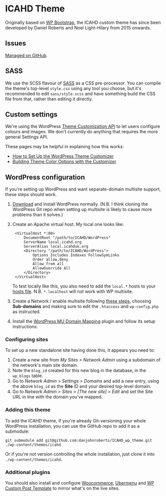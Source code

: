 ICAHD Theme
===========
Originally based on [WP Bootstrap](https://github.com/320press/wordpress-bootstrap), the ICAHD custom theme
has since been developed by Daniel Roberts and Noel Light-Hilary from 2015 onwards.

Issues
------
[Managed on GitHub](https://github.com/danjohnroberts/ICAHD_wp_theme/issues).

SASS
----
We use the SCSS flavour of [SASS](http://sass-lang.com/) as a CSS pre-processor. You can compile the theme's
top-level `style.css` using any tool you choose, but it's recommended to edit `sass/style.scss` and have
something build the CSS file from that, rather than editing it directly.

Custom settings
---------------
We're using the WordPress [Theme Customization API](https://codex.wordpress.org/Theme_Customization_API)
to let users configure colours and images. We don't currently do anything that requires the more general
Settings API.

These pages may be helpful in explaining how this works:

* [How to Set Up the WordPress Theme Customizer](http://buildwpyourself.com/wordpress-theme-customizer/)
* [Building Theme Color Options with the Customizer](http://buildwpyourself.com/building-theme-color-options-customizer/)

WordPress configuration
-----------------------
If you're setting up WordPress and want separate-domain multisite support, these steps should work.

1. [Download](https://wordpress.org/download/) and install WordPress normally. (N.B. I think cloning the
WordPress Git repo when setting up multisite is likely to cause more problems than it solves.)
2. Create an Apache virtual host. My local one looks like:

        <VirtualHost *:80>
            DocumentRoot "/path/to/ICAHD/WordPress"
            ServerName local.icahd.org
            ServerAlias local.icahduk.org
            <Directory "/path/to/ICAHD/WordPress">
                Options Includes Indexes FollowSymLinks
                Order allow,deny
                Allow from all
                AllowOverride All
            </Directory>
        </VirtualHost>
    
    To test locally like this, you also need to add the `local.*` hosts to your [hosts file](https://en.wikipedia.org/wiki/Hosts_%28file%29).
    N.B. `*.localhost` will not work with WP multisite.
    
3. Create a Network / enable multisite following [these steps](http://codex.wordpress.org/Create_A_Network), 
choosing **Sub-domains** and making sure to edit the `.htaccess` and `wp-config.php` as instructed.
4. Install the [WordPress MU Domain Mapping](https://wordpress.org/plugins/wordpress-mu-domain-mapping/installation/)
plugin and follow its setup instructions.

### Configuring sites
To set up a new standalone site having done this, it appears you need to:

1. Create a new site from *My Sites > Network Admin* using a subdomain of the network's main site domain.
2. Note the `blog_id` created for this new blog in the database, in the `wp_blogs` table.
3. Go to *Network Admin > Settings > Domains* and add a new entry, using the above `blog_id` as the **Site** ID
and your desired top-level domain.
4. Go to *Network Admin > Sites > [The new site] > Edit* and set the Site URL in line with the domain you've mapped.

### Adding this theme
To add the ICAHD theme, if you're already Git-versioning your whole WordPress installation, you can use the GitHub
repo to add it as a submodule:

    git submodule add git@github.com:danjohnroberts/ICAHD_wp_theme.git ./wp-content/themes/icahd

Or if you're not version controlling the whole installation, just clone it into `./wp-content/themes/icahd`.

### Additional plugins
You should also install and configure [Woocommerce](http://www.woothemes.com/woocommerce/),
[Ubermenu](http://wpmegamenu.com/) and [WP Custom Post Template](https://wordpress.org/plugins/wp-custom-post-template/)
to mirror what's on the live sites.
